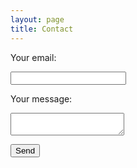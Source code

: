```yaml
---
layout: page
title: Contact
---
```

<form
  action="https://formspree.io/f/mzbyrgkr"
  method="POST"
>
  <label>
    Your email:
    <p><input type="email" name="_replyto"></p>
    </label>
  
  <label>
    Your message:
    <p><textarea name="message"></textarea></p>
    </label>

  <!-- your other form fields go here -->

  <button type="submit">Send</button>
</form>
